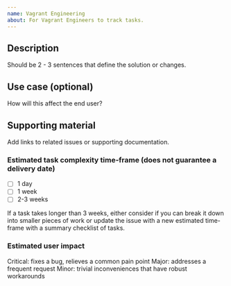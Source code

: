 ```yaml
---
name: Vagrant Engineering
about: For Vagrant Engineers to track tasks. 
---
```


<!--
This template is intended for the Vagrant Engineering team to track tasks. 

Use the Bug Report issue template to request help when Vagrant is not working as expected and the feature request to suggest an enhancement. 
-->

## Description 
Should be 2 - 3 sentences that define the solution or changes. 

## Use case (optional) 
How will this affect the end user? 

## Supporting material 
Add links to related issues or supporting documentation. 

### Estimated task complexity time-frame (does not guarantee a delivery date)
- [ ] 1 day
- [ ] 1 week
- [ ] 2-3 weeks

If a task takes longer than 3 weeks, either consider if you can break it down into smaller pieces of work or update the issue with a new estimated time-frame with a summary checklist of tasks. 

### Estimated user impact
Critical: fixes a bug, relieves a common pain point
Major: addresses a frequent request
Minor: trivial inconveniences that have robust workarounds 

<!--
To complete this issue: 

* add labels
* add a reviewer 
* select a milestone 

Your milestone selection will be considered a suggestion for the team to review during backlog grooming.

Additional labels to consider: 

Select a task size label based on the estimated completion time and description (task-small, task-medium, task-large).

If the estimated user impact is marked as critical, also add a critical label (list labels here).
-->
